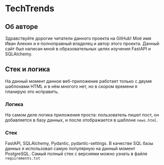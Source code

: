 # TechTrends
## Об авторе
Здравствуйте дорогие читатели данного проекта на GitHub! Моё имя Иван Алехин и я полноправный владелец и автор этого проекта.
Данный сайт был написан мной в образовательных целях изучения FastAPI и SQLAlchemy.

## Cтек и логика
На данный момент данное веб-приложение работает только с двумя шаблонами HTML и в нём многого нет, но в скором времени я планирую это исправить.

### Логика
На самом деле логика приложения проста: пользователь пишет пост, он добавляется в базу данных, и после отображается в шаблоне `news.html`.

### Стек
FastAPI, SQLAlchemy, Pydantic, pydantic-settings.
В качестве SQL базы данных я использовал самую популярную на данный момент PostgreSQL.
Самый полный стек с версиями можно узнать в файле `requirements.txt`

